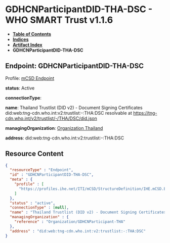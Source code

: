 # GDHCNParticipantDID-THA-DSC - WHO SMART Trust v1.1.6

* [**Table of Contents**](toc.md)
* [**Indices**](indices.md)
* [**Artifact Index**](artifacts.md)
* **GDHCNParticipantDID-THA-DSC**

## Endpoint: GDHCNParticipantDID-THA-DSC

Profile: [mCSD Endpoint](https://profiles.ihe.net/ITI/mCSD/4.0.0/StructureDefinition-IHE.mCSD.Endpoint.html)

**status**: Active

**connectionType**: 

**name**: Thailand Trustlist (DID v2) - Document Signing Certificates did:web:tng-cdn.who.int:v2:trustlist:-:THA:DSC resolvable at https://tng-cdn.who.int/v2/trustlist/-/THA/DSC/did.json

**managingOrganization**: [Organization Thailand](Organization-GDHCNParticipant-THA.md)

**address**: did:web:tng-cdn.who.int:v2:trustlist:-:THA:DSC



## Resource Content

```json
{
  "resourceType" : "Endpoint",
  "id" : "GDHCNParticipantDID-THA-DSC",
  "meta" : {
    "profile" : [
      "https://profiles.ihe.net/ITI/mCSD/StructureDefinition/IHE.mCSD.Endpoint"
    ]
  },
  "status" : "active",
  "connectionType" : [null],
  "name" : "Thailand Trustlist (DID v2) - Document Signing Certificates\ndid:web:tng-cdn.who.int:v2:trustlist:-:THA:DSC\nresolvable at https://tng-cdn.who.int/v2/trustlist/-/THA/DSC/did.json",
  "managingOrganization" : {
    "reference" : "Organization/GDHCNParticipant-THA"
  },
  "address" : "did:web:tng-cdn.who.int:v2:trustlist:-:THA:DSC"
}

```
